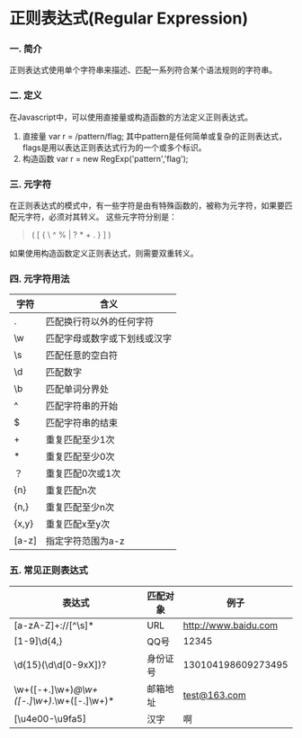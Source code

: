 ﻿# 正则表达式(Regular Expression)

### 一. 简介
正则表达式使用单个字符串来描述、匹配一系列符合某个语法规则的字符串。

### 二. 定义
在Javascript中，可以使用直接量或构造函数的方法定义正则表达式。
1. 直接量
var r = /pattern/flag;
其中pattern是任何简单或复杂的正则表达式，flags是用以表达正则表达式行为的一个或多个标识。
2. 构造函数
var r = new RegExp('pattern','flag');

### 三. 元字符
在正则表达式的模式中，有一些字符是由有特殊函数的，被称为元字符，如果要匹配元字符，必须对其转义。
这些元字符分别是：  
> ( [ { \ ^ % | ? * + . } ] )  

如果使用构造函数定义正则表达式，则需要双重转义。

### 四. 元字符用法
字符|含义
---|---
.|匹配换行符以外的任何字符
\w|匹配字母或数字或下划线或汉字
\s|匹配任意的空白符
\d|匹配数字
\b|匹配单词分界处
^|匹配字符串的开始
$|匹配字符串的结束
+|重复匹配至少1次
*|重复匹配至少0次
？|重复匹配0次或1次
{n}|重复匹配n次
{n,}|重复匹配至少n次
{x,y}|重复匹配x至y次
[a-z]|指定字符范围为a-z

### 五. 常见正则表达式  
表达式|匹配对象|例子
---|---|---
[a-zA-Z]+://[^\s]*|URL|http://www.baidu.com
[1-9]\d{4,}|QQ号|12345
\d{15}(\d\d[0-9xX])?|身份证号|130104198609273495
\w+([-+.]\w+)*@\w+([-.]\w+)*\.\w+([-.]\w+)*|邮箱地址|test@163.com
[\u4e00-\u9fa5]|汉字|啊